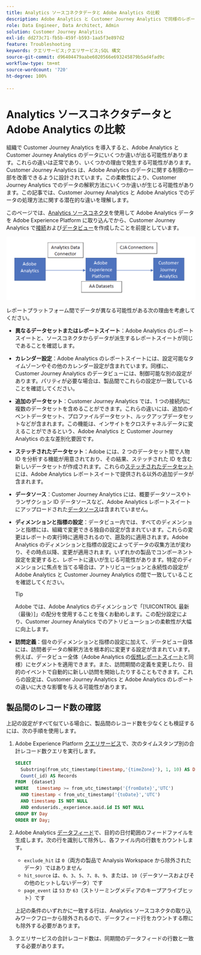 ```yaml
---
title: Analytics ソースコネクタデータと Adobe Analytics の比較
description: Adobe Analytics と Customer Journey Analytics で同様のレポートを表示する際のデータの違いについて理解します。
role: Data Engineer, Data Architect, Admin
solution: Customer Journey Analytics
exl-id: dd273c71-fb5b-459f-b593-1aa5f3e897d2
feature: Troubleshooting
keywords: クエリサービス;クエリサービス;SQL 構文
source-git-commit: d96404479aabe6020566e693245879b5ad4fad9c
workflow-type: tm+mt
source-wordcount: '720'
ht-degree: 100%

---
```


# Analytics ソースコネクタデータと Adobe Analytics の比較

組織で Customer Journey Analytics を導入すると、Adobe Analytics と Customer Journey Analytics のデータにいくつか違いが出る可能性があります。これらの違いは正常であり、いくつかの理由で発生する可能性があります。Customer Journey Analytics は、Adobe Analytics のデータに関する制限の一部を改善できるように設計されています。この柔軟性により、Customer Journey Analytics でのデータの解釈方法にいくつか違いが生じる可能性があります。この記事では、Customer Journey Analytics と Adobe Analytics でのデータの処理方法に関する潜在的な違いを理解します。

このページでは、[Analytics ソースコネクタ](https://experienceleague.adobe.com/docs/experience-platform/sources/ui-tutorials/create/adobe-applications/analytics.html?lang=ja)を使用して Adobe Analytics データを Adobe Experience Platform に取り込んでから、Customer Journey Analytics で[接続](/help/connections/overview.md)および[データビュー](/help/data-views/data-views.md)を作成したことを前提としています。

![データは、Adobe Analytics からデータコネクタを経由して Adobe Experience Platform に、CJA 接続を使用して Custoer Journey Analytics に送られます。](assets/compare.png)

レポートプラットフォーム間でデータが異なる可能性がある次の理由を考慮してください。

* **異なるデータセットまたはレポートスイート**：Adobe Analytics のレポートスイートと、ソースコネクタからデータが派生するレポートスイートが同じであることを確認します。
* **カレンダー設定**：Adobe Analytics のレポートスイートには、設定可能なタイムゾーンやその他のカレンダー設定が含まれています。同様に、Customer Journey Analytics のデータビューには、制御可能な別の設定があります。パリティが必要な場合は、製品間でこれらの設定が一致していることを確認してください。
* **追加のデータセット**：Customer Journey Analytics では、1 つの接続内に複数のデータセットを含めることができます。これらの違いには、追加のイベントデータセット、プロファイルデータセット、ルックアップデータセットなどが含まれます。この機能は、インサイトをクロスチャネルデータに変えることができるという、Adobe Analytics と Customer Journey Analytics の主な差別化要因です。
* **ステッチされたデータセット**：Adobe には、2 つのデータセット間で人物 ID を分析する機能が用意されており、その結果、ステッチされた ID を含む新しいデータセットが作成されます。これらの[ステッチされたデータセット](/help/stitching/overview.md)には、Adobe Analytics レポートスイートで提供される以外の追加データが含まれます。
* **データソース**：Customer Journey Analytics には、概要データソースやトランザクション ID データソースなど、Adobe Analytics レポートスイートにアップロードされた[データソース](https://experienceleague.adobe.com/ja/docs/analytics/import/data-sources/overview)は含まれていません。
* **ディメンションと指標の設定**：データビュー内では、すべてのディメンションと指標には、組織で変更できる独自の設定が含まれています。これらの変更はレポートの実行時に適用されるので、遡及的に適用されます。Adobe Analytics のディメンションと指標の設定によってデータの収集方法が変わり、その時点以降、変更が適用されます。いずれかの製品でコンポーネント設定を変更すると、レポートに違いが生じる可能性があります。特定のディメンションに焦点を当てる場合は、アトリビューションと永続性の設定が Adobe Analytics と Customer Journey Analytics の間で一致していることを確認してください。

  >[!TIP]
  >
  >Adobe では、Adobe Analytics のディメンションで「[!UICONTROL 最新（最後）]」の配分を使用することを強くお勧めします。この配分設定により、Customer Journey Analytics でのアトリビューションの柔軟性が大幅に向上します。

* **訪問定義**：個々のディメンションと指標の設定に加えて、データビュー自体には、訪問者データの解釈方法を根本的に変更する設定が含まれています。例えば、データビュー全体（Adobe Analytics の[仮想レポートスイート](https://experienceleague.adobe.com/ja/docs/analytics/components/virtual-report-suites/vrs-about)と同様）にセグメントを適用できます。また、訪問期間の定義を変更したり、目的のイベントで自動的に新しい訪問を開始したりすることもできます。これらの設定は、Customer Journey Analytics と Adobe Analytics のレポートの違いに大きな影響を与える可能性があります。

## 製品間のレコード数の確認

上記の設定がすべて似ている場合に、製品間のレコード数を少なくとも検証するには、次の手順を使用します。

1. Adobe Experience Platform [クエリサービス](https://experienceleague.adobe.com/ja/docs/experience-platform/query/home)で、次のタイムスタンプ別の合計レコード数クエリを実行します。

   ```sql
   SELECT
     Substring(from_utc_timestamp(timestamp,'{timeZone}'), 1, 10) AS Day,
     Count(_id) AS Records
   FROM  {dataset}
   WHERE   timestamp >= from_utc_timestamp('{fromDate}','UTC')
     AND timestamp < from_utc_timestamp('{toDate}','UTC')
     AND timestamp IS NOT NULL
     AND enduserids._experience.aaid.id IS NOT NULL
   GROUP BY Day
   ORDER BY Day;
   ```

1. Adobe Analytics [データフィード](https://experienceleague.adobe.com/ja/docs/analytics/export/analytics-data-feed/data-feed-overview)で、目的の日付範囲のフィードファイルを生成します。次の行を識別して除外し、各ファイル内の行数をカウントします。

   * `exclude_hit` は `0`（両方の製品で Analysis Workspace から除外されたデータ）ではありません
   * `hit_source` は、`0`、`3`、`5`、`7`、`8`、`9`、または、`10`（データソースおよびその他のヒットしないデータ）です
   * `page_event` は `53` か `63`（ストリーミングメディアのキープアライブヒット）です

   上記の条件のいずれかに一致する行は、Analytics ソースコネクタの取り込みワークフローから除外されるので、データフィード行をカウントする際にも除外する必要があります。

1. クエリサービスの合計レコード数は、同期間のデータフィードの行数と一致する必要があります。

